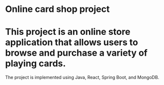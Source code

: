 # Online card shop project

# This project is an online store application that allows users to browse and purchase a variety of playing cards. 
The project is implemented using Java, React, Spring Boot, and MongoDB.


